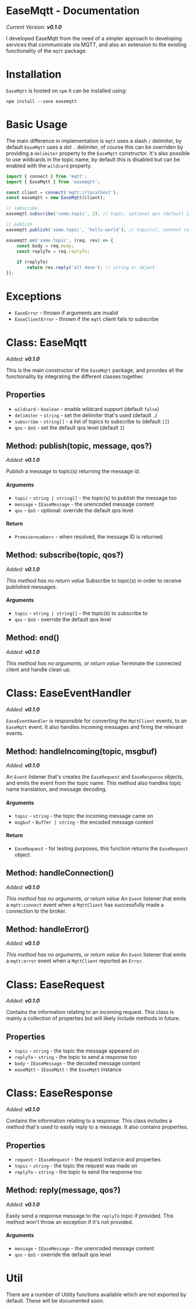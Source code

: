 # EaseMqtt - Documentation

*Current Version: **v0.1.0***

I developed EaseMqtt from the need of a simpler approach to developing services that communicate via MQTT, and also an extension to the existing functionality of the `mqtt` package.

# Installation

`EaseMqtt` is hosted on `npm` it can be installed using:

```
npm install --save easemqtt
```

# Basic Usage

The main difference in implementation is `mqtt` uses a slash `/` delimiter, by default `EaseMqtt` uses a dot `.` delimiter, of course this can be overriden by providing a `delimiter` property to the `EaseMqtt` constructor. It's also possible to use wildcards in the topic name, by default this is disabled but can be enabled with the `wildcard` property.

```javascript
import { connect } from 'mqtt';
import { EaseMqtt } from 'easemqtt';

const client = connect('mqtt://localhost');
const easemqtt = new EaseMqtt(client);

// subscribe
easemqtt.subscribe('some.topic', 2); // topic, optional qos (default 1)

// publish
easemqtt.publish('some.topic', 'hello world'); // topic(s), content (string/object)

easemqtt.on('some.topic', (req, res) => {
    const body = req.body;
    const replyTo = req.replyTo;
    
    if (replyTo)
        return res.reply('all done'); // string or object
});
```

# Exceptions

- `EaseError` - thrown if arguments are invalid
- `EaseClientError` - thrown if the `mqtt` client fails to subscribe

# Class: EaseMqtt

*Added: **v0.1.0***

This is the main constructor of the `EaseMqtt` package, and provides all the functionality by integrating the different classes together.

## Properties

- `wildcard` - `boolean` - enable wildcard support (default `false`)
- `delimiter` - `string` - set the delimiter that's used (default `.`)
- `subscribe` - `string[]` - a list of topics to subscribe to (default `[]`)
- `qos` - `QoS` - set the default qos level (default `1`)

## Method: publish(topic, message, qos?)

*Added: **v0.1.0***

Publish a message to topic(s) returning the message id. 

#### Arguments

- `topic` - `string | string[]` - the topic(s) to publish the message too
- `message` - `IEaseMessage` - the unencoded message content
- `qos` - `QoS` - optional: override the default qos level

#### Return

- `Promise<number>` - when resolved, the message ID is returned.

## Method: subscribe(topic, qos?)

*Added: **v0.1.0***

*This method has no return value*
Subscribe to topic(s) in order to receive published messages.

#### Arguments 

- `topic` - `string | string[]` - the topic(s) to subscribe to
- `qos` - `QoS` - override the default qos level

## Method: end()

*Added: **v0.1.0***

*This method has no arguments, or return value*
Terminate the connected client and handle clean up.

# Class: EaseEventHandler

*Added: **v0.1.0***

`EaseEventHandler` is responsible for converting the `MqttClient` events, to an `EaseMqtt` event. It also handles incoming messages and firing the relevant events.

## Method: handleIncoming(topic, msgbuf)

*Added: **v0.1.0***

An `Event` listener that's creates the `EaseRequest` and `EaseResponse` objects, and emits the event from the topic name. This method also handles topic name translation, and message decoding.

#### Arguments

- `topic` - `string` - the topic the incoming message came on
- `msgbuf` - `Buffer | string` - the encoded message content

#### Return

- `EaseRequest` - for testing purposes, this function returns the `EaseRequest` object.

## Method: handleConnection()

*Added: **v0.1.0***

*This method has no arguments, or return value*
An `Event` listener that emits a `mqtt:connect` event when a `MqttClient` has successfully made a connection to the broker.

## Method: handleError()

*Added: **v0.1.0***

*This method has no arguments, or return value*
An `Event` listener that emits a `mqtt:error` event when a `MqttClient` reported an `Error`.

# Class: EaseRequest

*Added: **v0.1.0***

Contains the information relating to an incoming request. This class is mainly a collection of properties but will likely include methods in future.

## Properties

- `topic` - `string` - the topic the message appeared on
- `replyTo` - `string` - the topic to send a response too
- `body` - `IEaseMessage` - the decoded message content
- `easeMqtt` - `IEaseMqtt` - the `EaseMqtt` instance

# Class: EaseResponse

*Added: **v0.1.0***

Contains the information relating to a response. This class includes a method that's used to easily reply to a message. It also contains properties.

## Properties

- `request` - `IEaseRequest` - the request instance and properties
- `topic` - `string` - the topic the request was made on
- `replyTo` - `string` - the topic to send the response too

## Method: reply(message, qos?)

*Added: **v0.1.0***

Easily send a response message to the `replyTo` topic if provided. This method won't throw an exception if it's not provided.

#### Arguments

- `message` - `IEaseMessage` - the unencoded message content
- `qos` - `QoS` - override the default qos level

# Util

There are a number of Utility functions available which are not exported by default. These will be documented soon.